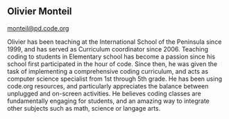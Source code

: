 ## Olivier Monteil

[monteil@pd.code.org](mailto:monteil@pd.code.org)

Olivier has been teaching at the International School of the Peninsula since 1999, and has served as Curriculum coordinator since 2006. Teaching coding to students in Elementary school has become a passion since his school first participated in the hour of code. Since then, he was given the task of implementing a comprehensive coding curriculum, and acts as computer science specialist from 1st through 5th grade. 
He has been using code.org resources, and particularly appreciates the balance between unplugged and on-screen activities. He believes coding classes are fundamentally engaging for students, and an amazing way to integrate other subjects such as math, science or langage arts. 